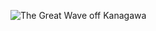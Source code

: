 ![The Great Wave off Kanagawa](<https://en.wikipedia.org/wiki/The_Great_Wave_off_Kanagawa#/media/File:Tsunami_by_hokusai_19th_century.jpg>)
